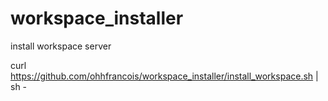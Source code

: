 # workspace_installer

install workspace server 

curl https://github.com/ohhfrancois/workspace_installer/install_workspace.sh | sh -